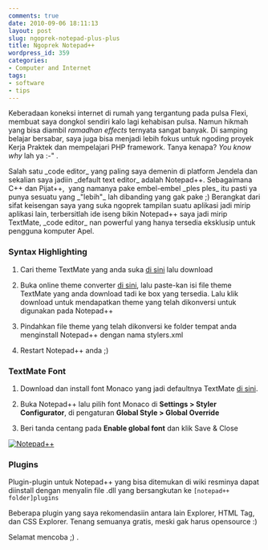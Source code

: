 ```yaml
---
comments: true
date: 2010-09-06 18:11:13
layout: post
slug: ngoprek-notepad-plus-plus
title: Ngoprek Notepad++
wordpress_id: 359
categories:
- Computer and Internet
tags:
- software
- tips
---
```


Keberadaan koneksi internet di rumah yang tergantung pada pulsa Flexi, membuat saya dongkol sendiri kalo lagi kehabisan pulsa. Namun hikmah yang bisa diambil _*ramadhan effects*_ ternyata sangat banyak. Di samping belajar bersabar, saya juga bisa menjadi lebih fokus untuk ngoding proyek Kerja Praktek dan mempelajari PHP framework. Tanya kenapa? _You know why_ lah ya :-" .

<!-- more -->Salah satu _code editor_ yang paling saya demenin di platform Jendela dan sekalian saya jadiin _default text editor_ adalah Notepad++. Sebagaimana C++ dan Pijat++,  yang namanya pake embel-embel _ples ples_ itu pasti ya punya sesuatu yang _"lebih"_ lah dibanding yang gak pake ;) Berangkat dari sifat keisengan saya yang suka ngoprek tampilan suatu aplikasi jadi mirip aplikasi lain, terbersitlah ide iseng bikin Notepad++ saya jadi mirip TextMate, _code editor_ nan powerful yang hanya tersedia eksklusip untuk pengguna komputer Apel.


### Syntax Highlighting





	
  1. Cari theme TextMate yang anda suka [di sini](http://wiki.macromates.com/Themes/UserSubmittedThemes) lalu download

	
  2. Buka online theme converter [di sini](http://framework.lojcomm.com.br/tmTheme2nppStyler/), lalu paste-kan isi file theme TextMate yang anda download tadi ke box yang tersedia. Lalu klik download untuk mendapatkan theme yang telah dikonversi untuk digunakan pada Notepad++

	
  3. Pindahkan file theme yang telah dikonversi ke folder tempat anda menginstall Notepad++ dengan nama stylers.xml

	
  4. Restart Notepad++ anda ;)




### TextMate Font





	
  1. Download dan install font Monaco yang jadi defaultnya TextMate [di sini](http://www.webdevkungfu.com/textmate-envy-aka-monaco-font-for-windows/).

	
  2. Buka Notepad++ lalu pilih font Monaco di **Settings > Styler Configurator**, di pengaturan **Global Style > Global Override**

	
  3. Beri tanda centang pada **Enable global font** dan klik Save & Close


[![Notepad++](../uploads/ss-notepad-plus-plus.jpg)](../uploads/ss-notepad-plus-plus.jpg)


### Plugins


Plugin-plugin untuk Notepad++ yang bisa ditemukan di wiki resminya dapat diinstall dengan menyalin file .dll yang bersangkutan ke `[notepad++ folder]plugins`

Beberapa plugin yang saya rekomendasiin antara lain Explorer, HTML Tag, dan CSS Explorer. Tenang semuanya gratis, meski gak harus opensource :)

Selamat mencoba ;) .
